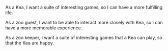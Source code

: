 As a Kea, I want a suite of interesting games, so I can have a more fulfilling life.

As a zoo guest, I want to be able to interact more closely with Kea, so I can have a more memorable experience.

As a zoo keeper, I want a suite of interesting games that a Kea can play, so that the Kea are happy.
